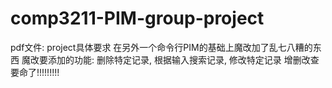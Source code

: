 # comp3211-PIM-group-project
pdf文件: project具体要求
在另外一个命令行PIM的基础上魔改加了乱七八糟的东西
魔改要添加的功能: 删除特定记录, 根据输入搜索记录, 修改特定记录
增删改查要命了!!!!!!!!!
